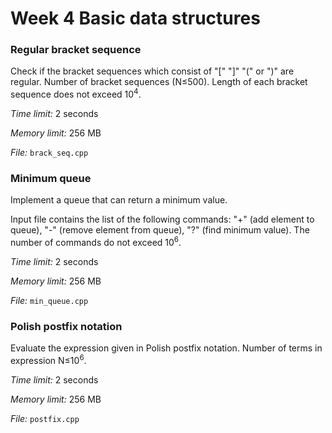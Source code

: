 # Week 4 Basic data structures

### Regular bracket sequence

Check if the bracket sequences which consist of "[" "]" "(" or ")" are regular.
Number of bracket sequences (N&le;500</sup>). Length of each bracket sequence does not exceed 10<sup>4</sup>. 

*Time limit:* 2 seconds

*Memory limit:* 256 MB

*File:* `brack_seq.cpp`

### Minimum queue

Implement a queue that can return a minimum value. 

Input file contains the list of the following commands: "+" (add element to queue), "-" (remove element from queue), "?" (find minimum value). The number of commands do not exceed 10<sup>6</sup>. 

*Time limit:* 2 seconds

*Memory limit:* 256 MB

*File:* `min_queue.cpp`

### Polish postfix notation

Evaluate the expression given in Polish postfix notation. Number of terms in expression N&le;10<sup>6</sup>.

*Time limit:* 2 seconds

*Memory limit:* 256 MB

*File:* `postfix.cpp`
